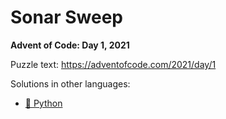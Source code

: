 # Sonar Sweep

**Advent of Code: Day 1, 2021**

Puzzle text: <https://adventofcode.com/2021/day/1>

Solutions in other languages:

- [🐍 Python](../../../../python/2021/01_sonar_sweep)
